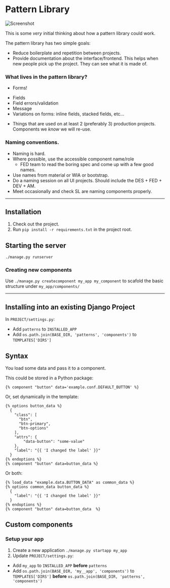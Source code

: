 # Pattern Library

![Screenshot](http://www.springload.co.nz/yk-images/be145a97bab457c98eb538fc5c3d41ef/xlarge/phpfHV0vy)


This is some _very_ initial thinking about how a pattern library could work.

The pattern library has two simple goals: 


* Reduce boilerplate and repetition between projects.
* Provide documentation about the interface/frontend. This helps when new people pick up the project. They can see what it is made of.

### What lives in the pattern library?

* Forms!
 - Fields
 - Field errors/validation
 - Message
 - Variations on forms: inline fields, stacked fields, etc...
* Things that are used on at least 2 (preferably 3) production projects. Components we *know* we will re-use. 

### Naming conventions.
  - Naming is hard.
  - Where possible, use the accessible component name/role
    - FED team to read the boring spec and come up with a few good names.
  - Use names from material or WIA or bootstrap.
  - Do a naming session on all UI projects. Should include the DES + FED + DEV + AM.
  - Meet occasionally and check SL are naming components properly.

--- 

## Installation

1. Check out the project.
2. Run `pip install -r requirements.txt` in the project root.

## Starting the server

`./manage.py runserver`


### Creating new components
Use `./manage.py createcomponent my_app my_component` to scafold the basic structure under `my_app/components/`

---

## Installing into an existing Django Project

In `PROJECT/settings.py`:
 - Add `patterns` to `INSTALLED_APP`
 - Add `os.path.join(BASE_DIR, 'patterns', 'components')` to `TEMPLATES['DIRS']`

## Syntax

You load some data and pass it to a component.

This could be stored in a Python package:

```
{% component "button" data='example.conf.DEFAULT_BUTTON' %}
```

Or, set dynamically in the template:

```twig
{% options button_data %}
  {
    "class": [
      "btn",
      "btn-primary",
      "btn-options"
    ],
    "attrs": {
        "data-button": "some-value"
    },
    "label": "{{ 'I changed the label' }}"
  }
{% endoptions %}
{% component "button" data=button_data %}
```

Or both:


```twig
{% load_data "example.data.BUTTON_DATA" as common_data %}
{% options common_data button_data %}
  {
    "label": "{{ 'I changed the label' }}"
  }
{% endoptions %}
{% component "button" data=button_data  %}
```

## Custom components

### Setup your  app
1. Create a new application `./manage.py startapp my_app`
1. Update `PROJECT/settings.py`:
  - Add `my_app` to `INSTALLED_APP` **before** `patterns`
  - Add `os.path.join(BASE_DIR, 'my__app', 'components')` to `TEMPLATES['DIRS']` **before** `os.path.join(BASE_DIR, 'patterns', 'components')`
